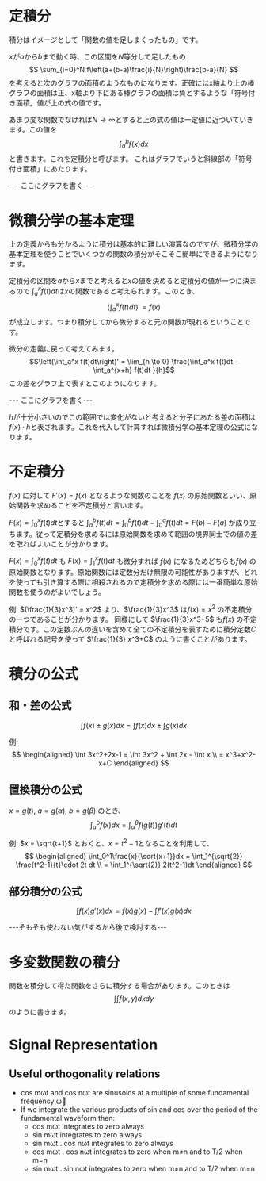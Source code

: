 # 定積分

積分はイメージとして「関数の値を足しまくったもの」です。

$x$が$a$から$b$まで動く時、この区間を$N$等分して足したもの
$$ \sum_{i=0}^N f\left(a+(b-a)\frac{i}{N}\right)\frac{b-a}{N} $$
を考えると次のグラフの面積のようなものになります。正確にはx軸より上の棒グラフの面積は正、x軸より下にある棒グラフの面積は負とするような「符号付き面積」値が上の式の値です。

あまり変な関数でなければ$N \to \infty$とすると上の式の値は一定値に近づいていきます。この値を
$$ \int_a^b f(x)dx $$
と書きます。これを定積分と呼びます。
これはグラフでいうと斜線部の「符号付き面積」にあたります。

--- ここにグラフを書く---

# 微積分学の基本定理

上の定義からも分かるように積分は基本的に難しい演算なのですが、微積分学の基本定理を使うことでいくつかの関数の積分がそこそこ簡単にできるようになります。

定積分の区間を$a$から$x$までと考えると$x$の値を決めると定積分の値が一つに決まるので $\int_a^x f(t)dt$は$x$の関数であると考えられます。このとき、
$$\left(\int_a^x f(t)dt\right)' = f(x)$$
が成立します。つまり積分してから微分すると元の関数が現れるということです。

微分の定義に戻って考えてみます。
$$\left(\int_a^x f(t)dt\right)' = \lim_{h \to 0} \frac{\int_a^x f(t)dt - \int_a^{x+h} f(t)dt }{h}$$
この差をグラフ上で表すとこのようになります。

--- ここにグラフを書く---


$h$が十分小さいのでこの範囲では変化がないと考えると分子にあたる差の面積は$f(x) \cdot h$と表されます。これを代入して計算すれば微積分学の基本定理の公式になります。

# 不定積分

$f(x)$ に対して $F'(x) = f(x)$ となるような関数のことを $f(x)$ の原始関数といい、原始関数を求めることを不定積分と言います。

$F(x)=\int_0^xf(t)dt$とすると $\int_a^b f(t)dt = \int_0^b f(t)dt - \int_0^a f(t)dt = F(b)-F(a)$ が成り立ちます。従って定積分を求めるには原始関数を求めて範囲の境界同士での値の差を取ればよいことが分かります。

$F(x)=\int_0^xf(t)dt$ も $F(x)=\int_1^xf(t)dt$ も微分すれば $f(x)$ になるためどちらも$f(x)$ の原始関数となります。原始関数には定数分だけ無限の可能性がありますが、どれを使っても引き算する際に相殺されるので定積分を求める際には一番簡単な原始関数を使うのがよいでしょう。

例: $(\frac{1}{3}x^3)' = x^2$ より、$\frac{1}{3}x^3$ は$f(x)=x^2$ の不定積分の一つであることが分かります。
同様にして $\frac{1}{3}x^3+5$ も$f(x)$ の不定積分です。この定数ぶんの違いを含めて全ての不定積分を表すために積分定数$C$と呼ばれる記号を使って $\frac{1}{3} x^3+C$ のように書くことがあります。

# 積分の公式

## 和・差の公式

$$\int f(x)\pm g(x)dx = \int f(x)dx\pm \int g(x)dx$$

例:
$$ 
\begin{aligned}
\int 3x^2+2x-1 = \int 3x^2 + \int 2x - \int x \\
= x^3+x^2-x+C
\end{aligned}
$$

## 置換積分の公式

$x=g(t)$, $a=g(\alpha)$, $b=g(\beta)$ のとき、
$$\int_a^b f(x)dx = \int_{\alpha}^{\beta}f(g(t))g'(t)dt$$

例:
$x = \sqrt{t+1}$ とおくと、$x=t^2-1$となることを利用して、
$$
\begin{aligned}
\int_0^1\frac{x}{\sqrt{x+1}}dx = \int_1^{\sqrt{2}} \frac{t^2-1}{t}\cdot 2t dt \\
= \int_1^{\sqrt{2}} 2(t^2-1)dt
\end{aligned}
$$

## 部分積分の公式

$$\int f(x)g'(x)dx = f(x)g(x)-\int f'(x)g(x)dx$$

---そもそも使わない気がするから後で検討する---

# 多変数関数の積分

関数を積分して得た関数をさらに積分する場合があります。このときは
$$\int \int f(x, y) dx dy$$
のように書きます。


# Signal Representation
## Useful orthogonality relations

- cos mωt and cos nωt are sinusoids at a multiple of some fundamental frequency ω
- If we integrate the various products of sin and cos over the period of the fundamental waveform then:
    - cos mωt integrates to zero always 
    - sin mωt integrates to zero always
    - sin mωt . cos nωt  integrates to zero always
    - cos mωt . cos nωt  integrates to zero when m≠n and to T/2 when m=n
    - sin mωt . sin nωt  integrates to zero when m≠n and to T/2 when m=n


